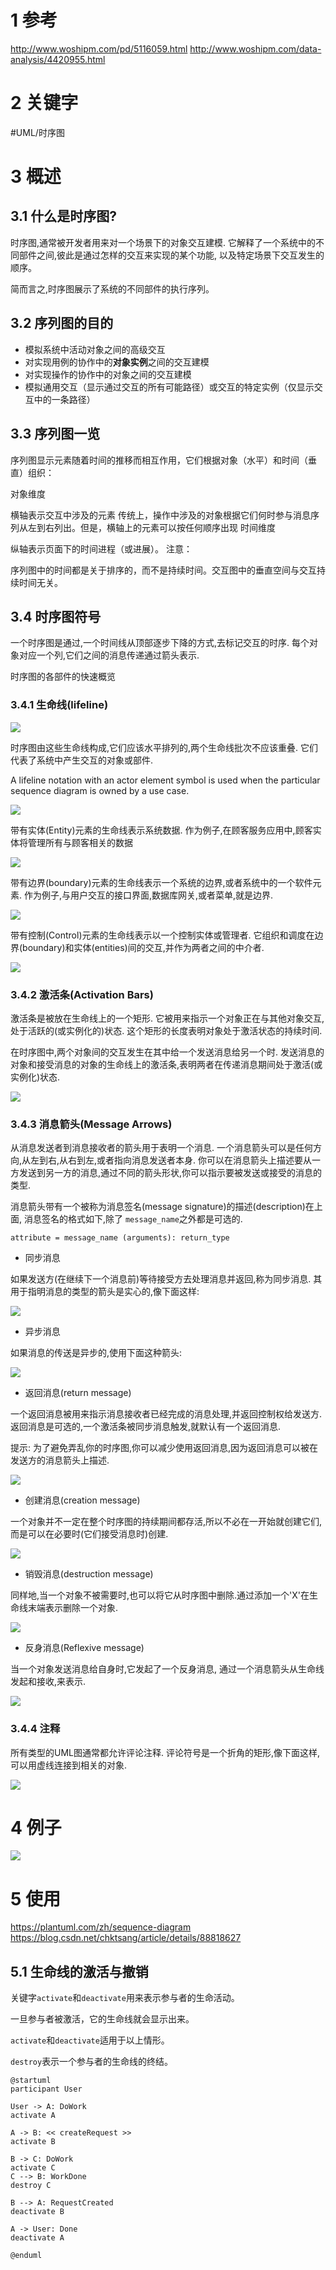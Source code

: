 # 1 参考
http://www.woshipm.com/pd/5116059.html
http://www.woshipm.com/data-analysis/4420955.html


# 2 关键字
#UML/时序图

# 3 概述

## 3.1 什么是时序图?
时序图,通常被开发者用来对一个场景下的对象交互建模. 它解释了一个系统中的不同部件之间,彼此是通过怎样的交互来实现的某个功能, 以及特定场景下交互发生的顺序。

简而言之,时序图展示了系统的不同部件的执行序列。

## 3.2 序列图的目的
-   模拟系统中活动对象之间的高级交互
-   对实现用例的协作中的**对象实例**之间的交互建模
-   对实现操作的协作中的对象之间的交互建模
-   模拟通用交互（显示通过交互的所有可能路径）或交互的特定实例（仅显示交互中的一条路径）

## 3.3 序列图一览
序列图显示元素随着时间的推移而相互作用，它们根据对象（水平）和时间（垂直）组织：

对象维度

横轴表示交互中涉及的元素
传统上，操作中涉及的对象根据它们何时参与消息序列从左到右列出。但是，横轴上的元素可以按任何顺序出现
时间维度

纵轴表示页面下的时间进程（或进展）。
注意：

序列图中的时间都是关于排序的，而不是持续时间。交互图中的垂直空间与交互持续时间无关。

## 3.4 时序图符号
一个时序图是通过,一个时间线从顶部逐步下降的方式,去标记交互的时序. 每个对象对应一个列,它们之间的消息传递通过箭头表示.

时序图的各部件的快速概览

### 3.4.1 生命线(lifeline)

![](https://cdn.jsdelivr.net/gh/wp3355168/Typora-Picgo-Gitee/img/202205260828337.jpg)

时序图由这些生命线构成,它们应该水平排列的,两个生命线批次不应该重叠. 它们代表了系统中产生交互的对象或部件.

A lifeline notation with an actor element symbol is used when the particular sequence diagram is owned by a use case.

![](https://cdn.jsdelivr.net/gh/wp3355168/Typora-Picgo-Gitee/img/202205260828164.jpg)

带有实体(Entity)元素的生命线表示系统数据. 作为例子,在顾客服务应用中,顾客实体将管理所有与顾客相关的数据

![](https://cdn.jsdelivr.net/gh/wp3355168/Typora-Picgo-Gitee/img/202205260828510.png)

带有边界(boundary)元素的生命线表示一个系统的边界,或者系统中的一个软件元素. 作为例子,与用户交互的接口界面,数据库网关,或者菜单,就是边界.

![](https://cdn.jsdelivr.net/gh/wp3355168/Typora-Picgo-Gitee/img/202205260828356.png)

带有控制(Control)元素的生命线表示以一个控制实体或管理者. 它组织和调度在边界(boundary)和实体(entities)间的交互,并作为两者之间的中介者.

![](https://cdn.jsdelivr.net/gh/wp3355168/Typora-Picgo-Gitee/img/202205260829980.png)

### 3.4.2 激活条(Activation Bars)

激活条是被放在生命线上的一个矩形. 它被用来指示一个对象正在与其他对象交互,处于活跃的(或实例化的)状态. 这个矩形的长度表明对象处于激活状态的持续时间.

在时序图中,两个对象间的交互发生在其中给一个发送消息给另一个时. 发送消息的对象和接受消息的对象的生命线上的激活条,表明两者在传递消息期间处于激活(或实例化)状态.

![](https://cdn.jsdelivr.net/gh/wp3355168/Typora-Picgo-Gitee/img/202205260829183.jpg)

### 3.4.3 消息箭头(Message Arrows)

从消息发送者到消息接收者的箭头用于表明一个消息. 一个消息箭头可以是任何方向,从左到右,从右到左,或者指向消息发送者本身. 你可以在消息箭头上描述要从一方发送到另一方的消息,通过不同的箭头形状,你可以指示要被发送或接受的消息的类型.

消息箭头带有一个被称为消息签名(message signature)的描述(description)在上面, 消息签名的格式如下,除了 `message_name`之外都是可选的.

```text
attribute = message_name (arguments): return_type
```

-   同步消息

如果发送方(在继续下一个消息前)等待接受方去处理消息并返回,称为同步消息. 其用于指明消息的类型的箭头是实心的,像下面这样:

![](https://cdn.jsdelivr.net/gh/wp3355168/Typora-Picgo-Gitee/img/202205260829701.jpg)

-   异步消息

如果消息的传送是异步的,使用下面这种箭头:

![](https://cdn.jsdelivr.net/gh/wp3355168/Typora-Picgo-Gitee/img/202205260829387.jpg)

-   返回消息(return message)

一个返回消息被用来指示消息接收者已经完成的消息处理,并返回控制权给发送方. 返回消息是可选的,一个激活条被同步消息触发,就默认有一个返回消息.

提示: 为了避免弄乱你的时序图,你可以减少使用返回消息,因为返回消息可以被在发送方的消息箭头上描述.

![](https://cdn.jsdelivr.net/gh/wp3355168/Typora-Picgo-Gitee/img/202205260829203.jpg)

-   创建消息(creation message)

一个对象并不一定在整个时序图的持续期间都存活,所以不必在一开始就创建它们,而是可以在必要时(它们接受消息时)创建.

![](https://cdn.jsdelivr.net/gh/wp3355168/Typora-Picgo-Gitee/img/202205260830274.jpg)

-   销毁消息(destruction message)

同样地,当一个对象不被需要时,也可以将它从时序图中删除.通过添加一个'X'在生命线末端表示删除一个对象.

![](https://cdn.jsdelivr.net/gh/wp3355168/Typora-Picgo-Gitee/img/202205260830811.jpg)

-   反身消息(Reflexive message)

当一个对象发送消息给自身时,它发起了一个反身消息, 通过一个消息箭头从生命线发起和接收,来表示.

![](https://cdn.jsdelivr.net/gh/wp3355168/Typora-Picgo-Gitee/img/202205260830766.jpg)

### 3.4.4 注释

所有类型的UML图通常都允许评论注释. 评论符号是一个折角的矩形,像下面这样,可以用虚线连接到相关的对象.

![](https://cdn.jsdelivr.net/gh/wp3355168/Typora-Picgo-Gitee/img/202205260830999.jpg)

# 4 例子
![](https://cdn.jsdelivr.net/gh/wp3355168/Typora-Picgo-Gitee/img/202205260807215.png)


# 5 使用
https://plantuml.com/zh/sequence-diagram
https://blog.csdn.net/chktsang/article/details/88818627
## 5.1 生命线的激活与撤销
关键字`activate`和`deactivate`用来表示参与者的生命活动。

一旦参与者被激活，它的生命线就会显示出来。

`activate`和`deactivate`适用于以上情形。

`destroy`表示一个参与者的生命线的终结。

```plantuml
@startuml
participant User

User -> A: DoWork
activate A

A -> B: << createRequest >>
activate B

B -> C: DoWork
activate C
C --> B: WorkDone
destroy C

B --> A: RequestCreated
deactivate B

A -> User: Done
deactivate A

@enduml

```
